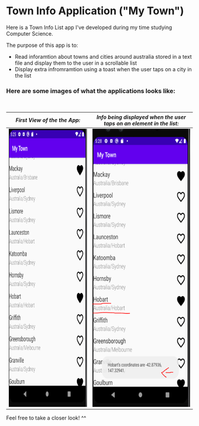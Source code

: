 # Town Info Application ("My Town")

Here is a Town Info List app I've developed during my time studying Computer Science.

The purpose of this app is to: 
* Read inforamtion about towns and cities around australia stored in a text file 
and display them to the user in a scrollable list
* Display extra infromramtion using a toast when the user taps on a city in the list



### Here are some images of what the applications looks like:
 <br>
 
 _First View of the the App:_ | _Info being displayed when the user taps on an element in the list:_
-----------------------------------------------|---------------------------------------------------
<img src="https://github.com/PaulLafaz/Android-Mobile-Development/blob/main/Town%20Info%20List%20App/images/applicationLooks.PNG" width="375" height="750"> | <img src="https://github.com/PaulLafaz/Android-Mobile-Development/blob/main/Town%20Info%20List%20App/images/ToastDisplayed.PNG" width="375" height="750">


Feel free to take a closer look! ^^
 
